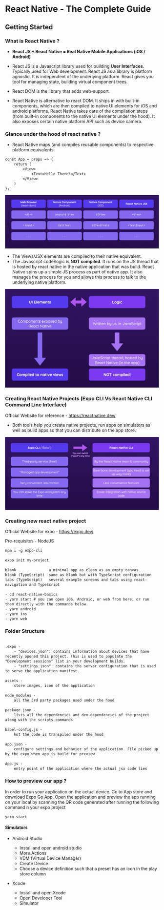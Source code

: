 # React Native - The Complete Guide

## Getting Started


### What is React Native ?
- **React JS + React Native = Real Native Mobile Applications (iOS / Android)**

- React JS is a Javascript library used for building **User Interfaces**. Typically used for Web development. React JS as a library is platform agnostic. It is independent of the underlying platform. React gives you tool for managing state, building virtual component trees.

- React DOM is the library that adds web-support.

- React Native is alternative to react DOM. It ships in with built-in components, which are then compiled to native UI elements for iOS and android platforms. React Native takes care of the compilation steps (from built-in components to the native UI elements under the hood). It also exposes certain native platform API such as device camera.

### Glance under the hood of react native ?

- React Native maps (and compiles reusable components) to respective platform equivalents 

```
const App = props => {
    return (
        <View>
            <Text>Hello There!</Text>
        </View>
    )
};
```

![Component Compilation Diagram](/assets/readme-assets/component-compilation.png)

- The Views/JSX elements are compiled to their native equivalent.
- The Javascript code/logic is **NOT compiled**. It runs on the JS thread that is hosted by react native in the native application that was build. React Native spins up a simple JS process as part of native app. It also manages the process for you and allows this process to talk to the underlying native platform.

![React Native Compilation Diagram](/assets/readme-assets/react-native-logic.png)

### Creating React Native Projects (Expo CLI Vs React Native CLI Command Line Interface)

Official Website for reference - https://reactnative.dev/

- Both tools help you create native projects, run apps on simulators as well as build apps so that you can distribute on the app store.

![Expo CLI Vs React Native CLI](/assets/readme-assets/expo-native-cli.png)

### Creating new react native project

Official Website for expo - https://expo.dev/

Pre-requisites - NodeJS

```
npm i -g expo-cli

expo init my-project

blank               a minimal app as clean as an empty canvas
blank (TypeScript)  same as blank but with TypeScript configuration
tabs (TypeScript)   several example screens and tabs using react-navigation and TypeScript

- cd react-native-basics
- yarn start # you can open iOS, Android, or web from here, or run them directly with the commands below.
- yarn android
- yarn ios
- yarn web

```

### Folder Structure

```

.expo - 
    - "devices.json": contains information about devices that have recently opened this project. This is used to populate the "Development sessions" list in your development builds.
    - "settings.json": contains the server configuration that is used to serve the application manifest.

assets - 
    store images, icon of the application

node_modules - 
    all the 3rd party packages used under the hood

package.json - 
    lists all the dependencies and dev-dependencies of the project along with the scripts commands

babel-config.js - 
    hot the code is transpiled under the hood

app.json -
    configure settings and behavior of the application. File picked up by the expo when app is build for preview

App.js -
    entry point of the application where the actual jsx code lies

```

### How to preview our app ?

In order to run your application on the actual device. Go to App store and download Expo Go App. 
Open the application and preview the app running on your local by scanning the QR code generated after running the following command n your expo project

```
yarn start
```

#### Simulators

- Android Studio 
    - Install and open android studio
    - More Actions
    - VDM (Virtual Device Manager)
    - Create Device
    - Choose a device definition such that a preset has an icon in the play store column

- Xcode
    - Install and open Xcode
    - Open Developer Tool
    - Simulator